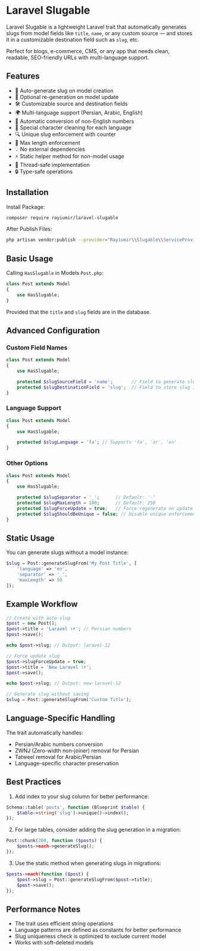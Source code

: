 # Laravel Slugable

Laravel Slugable is a lightweight Laravel trait that automatically generates slugs from model fields like `title`, `name`, or any custom source — and stores it in a customizable destination field such as `slug`, etc.

Perfect for blogs, e-commerce, CMS, or any app that needs clean, readable, SEO-friendly URLs with multi-language support.

## Features

- 🚀 Auto-generate slug on model creation
- 🔄 Optional re-generation on model update
- 🛠️ Customizable source and destination fields
- 🌍 Multi-language support (Persian, Arabic, English)
- 🔢 Automatic conversion of non-English numbers
- 🧹 Special character cleaning for each language
- 🔍 Unique slug enforcement with counter
- 📏 Max length enforcement
- 💡 No external dependencies
- ⚡ Static helper method for non-model usage
- 🧵 Thread-safe implementation
- 🔒 Type-safe operations

## Installation

Install Package:

```bash
composer require rayiumir/laravel-slugable
```

After Publish Files:

```bash
php artisan vendor:publish --provider="Rayiumir\\Slugable\\ServiceProvider\\SlugableServiceProvider"
```

## Basic Usage

Calling `HasSlugable` in Models `Post.php`:

```php
class Post extends Model
{
    use HasSlugable;
}
```

Provided that the `title` and `slug` fields are in the database.

## Advanced Configuration

### Custom Field Names

```php
class Post extends Model
{
    use HasSlugable;

    protected $slugSourceField = 'name';       // Field to generate slug from
    protected $slugDestinationField = 'slug';  // Field to store slug in
}
```

### Language Support

```php
class Post extends Model
{
    use HasSlugable;

    protected $slugLanguage = 'fa'; // Supports 'fa', 'ar', 'en'
}
```

### Other Options

```php
class Post extends Model
{
    use HasSlugable;

    protected $slugSeparator = '_';      // Default: '-'
    protected $slugMaxLength = 100;      // Default: 250
    protected $slugForceUpdate = true;   // Force regenerate on update
    protected $slugShouldBeUnique = false; // Disable unique enforcement
}
```

## Static Usage

You can generate slugs without a model instance:

```php
$slug = Post::generateSlugFrom('My Post Title', [
    'language' => 'en',
    'separator' => '_',
    'maxLength' => 50
]);
```

## Example Workflow

```php
// Create with auto-slug
$post = new Post();
$post->title = 'Laravel ۱۲'; // Persian numbers
$post->save();

echo $post->slug; // Output: laravel-12

// Force update slug
$post->slugForceUpdate = true;
$post->title = 'New Laravel ۱۲';
$post->save();

echo $post->slug; // Output: new-laravel-12

// Generate slug without saving
$slug = Post::generateSlugFrom('Custom Title');
```

## Language-Specific Handling

The trait automatically handles:
- Persian/Arabic numbers conversion
- ZWNJ (Zero-width non-joiner) removal for Persian
- Tatweel removal for Arabic/Persian
- Language-specific character preservation

## Best Practices

1. Add index to your slug column for better performance:
```php
Schema::table('posts', function (Blueprint $table) {
    $table->string('slug')->unique()->index();
});
```

2. For large tables, consider adding the slug generation in a migration:

```php
Post::chunk(200, function ($posts) {
    $posts->each->generateSlug();
});
```

3. Use the static method when generating slugs in migrations:

```php
$posts->each(function ($post) {
    $post->slug = Post::generateSlugFrom($post->title);
    $post->save();
});
```

## Performance Notes

- The trait uses efficient string operations
- Language patterns are defined as constants for better performance
- Slug uniqueness check is optimized to exclude current model
- Works with soft-deleted models


